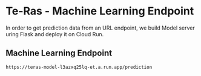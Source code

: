 # Te-Ras - Machine Learning Endpoint

In order to get prediction data from an URL endpoint, we build Model server uring Flask and deploy it on Cloud Run.

## Machine Learning Endpoint 
```
https://teras-model-l3azxq25lq-et.a.run.app/prediction
```
